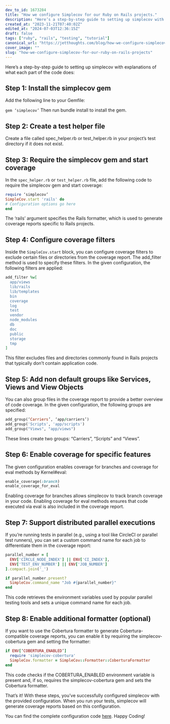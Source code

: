 ```yaml
---
dev_to_id: 1673284
title: "How we configure Simplecov for our Ruby on Rails projects."
description: "Here’s a step-by-step guide to setting up simplecov with explanations of what each part of the code..."
created_at: "2023-11-21T07:40:02Z"
edited_at: "2024-07-03T12:36:15Z"
draft: false
tags: ["ruby", "rails", "testing", "tutorial"]
canonical_url: "https://jetthoughts.com/blog/how-we-configure-simplecov-for-our-ruby-on-rails-projects/"
cover_image: ""
slug: "how-we-configure-simplecov-for-our-ruby-on-rails-projects"
---
```


Here’s a step-by-step guide to setting up simplecov with explanations of what each part of the code does:

## Step 1: Install the simplecov gem

Add the following line to your Gemfile:

`gem ‘simplecov’`
Then run bundle install to install the gem.

## Step 2: Create a test helper file
Create a file called spec_helper.rb or test_helper.rb in your project’s test directory if it does not exist.

## Step 3: Require the simplecov gem and start coverage
In the `spec_helper.rb` or `test_helper.rb` file, add the following code to require the simplecov gem and start coverage:
```ruby
require ‘simplecov’
SimpleCov.start 'rails' do
# Configuration options go here
end
```
The ‘rails’ argument specifies the Rails formatter, which is used to generate coverage reports specific to Rails projects.

## Step 4: Configure coverage filters
Inside the `SimpleCov.start` block, you can configure coverage filters to exclude certain files or directories from the coverage report. The add_filter method is used to specify these filters. In the given configuration, the following filters are applied:
```ruby
add_filter %w[
  app/views 
  lib/rails 
  lib/templates
  bin 
  coverage 
  log 
  test 
  vendor 
  node_modules 
  db 
  doc   
  public 
  storage 
  tmp
]
```
This filter excludes files and directories commonly found in Rails projects that typically don’t contain application code.

## Step 5: Add non default groups like Services, Views and View Objects
You can also group files in the coverage report to provide a better overview of code coverage. In the given configuration, the following groups are specified:
```ruby
add_group(‘Carriers’, ‘app/carriers’)
add_group('Scripts', 'app/scripts')
add_group("Views", "app/views")
```
These lines create two groups: “Carriers”, “Scripts” and “Views”.

## Step 6: Enable coverage for specific features
The given configuration enables coverage for branches and coverage for eval methods by Kernel#eval:
```ruby
enable_coverage(:branch)
enable_coverage_for_eval
```
Enabling coverage for branches allows simplecov to track branch coverage in your code. Enabling coverage for eval methods ensures that code executed via eval is also included in the coverage report.

## Step 7: Support distributed parallel executions
If you’re running tests in parallel (e.g., using a tool like CircleCI or parallel test runners), you can set a custom command name for each job to differentiate them in the coverage report:
```ruby
parallel_number = [
  ENV['CIRCLE_NODE_INDEX'] || ENV['CI_INDEX'],
  ENV['TEST_ENV_NUMBER'] || ENV['JOB_NUMBER']
].compact.join('_')

if parallel_number.present?
  SimpleCov.command_name "Job #{parallel_number}"
end
```
This code retrieves the environment variables used by popular parallel testing tools and sets a unique command name for each job.

## Step 8: Enable additional formatter (optional)
If you want to use the Cobertura formatter to generate Cobertura-compatible coverage reports, you can enable it by requiring the simplecov-cobertura gem and setting the formatter:
```ruby
if ENV[‘COBERTURA_ENABLED’]
  require 'simplecov-cobertura'
  SimpleCov.formatter = SimpleCov::Formatter::CoberturaFormatter
end
```
This code checks if the COBERTURA_ENABLED environment variable is present and, if so, requires the simplecov-cobertura gem and sets the Cobertura formatter.

That’s it! With these steps, you’ve successfully configured simplecov with the provided configuration. When you run your tests, simplecov will generate coverage reports based on this configuration.

You can find the complete configuration code [here](https://github.com/jetthoughts/jt_tools/blob/master/lib/install/.simplecov). Happy Coding!